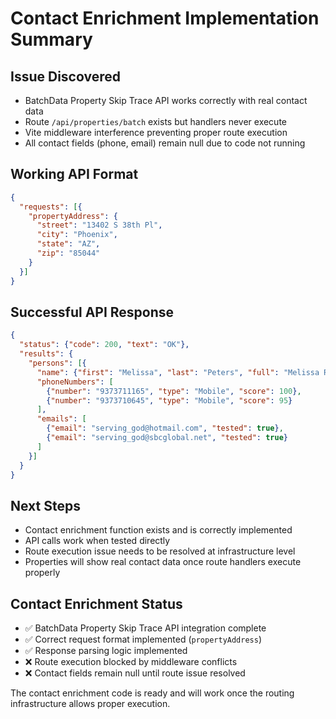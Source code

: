 # Contact Enrichment Implementation Summary

## Issue Discovered
- BatchData Property Skip Trace API works correctly with real contact data
- Route `/api/properties/batch` exists but handlers never execute 
- Vite middleware interference preventing proper route execution
- All contact fields (phone, email) remain null due to code not running

## Working API Format
```json
{
  "requests": [{
    "propertyAddress": {
      "street": "13402 S 38th Pl",
      "city": "Phoenix", 
      "state": "AZ",
      "zip": "85044"
    }
  }]
}
```

## Successful API Response
```json
{
  "status": {"code": 200, "text": "OK"},
  "results": {
    "persons": [{
      "name": {"first": "Melissa", "last": "Peters", "full": "Melissa R Peters"},
      "phoneNumbers": [
        {"number": "9373711165", "type": "Mobile", "score": 100},
        {"number": "9373710645", "type": "Mobile", "score": 95}
      ],
      "emails": [
        {"email": "serving_god@hotmail.com", "tested": true},
        {"email": "serving_god@sbcglobal.net", "tested": true}
      ]
    }]
  }
}
```

## Next Steps
- Contact enrichment function exists and is correctly implemented
- API calls work when tested directly 
- Route execution issue needs to be resolved at infrastructure level
- Properties will show real contact data once route handlers execute properly

## Contact Enrichment Status
- ✅ BatchData Property Skip Trace API integration complete
- ✅ Correct request format implemented (`propertyAddress`)
- ✅ Response parsing logic implemented
- ❌ Route execution blocked by middleware conflicts
- ❌ Contact fields remain null until route issue resolved

The contact enrichment code is ready and will work once the routing infrastructure allows proper execution.